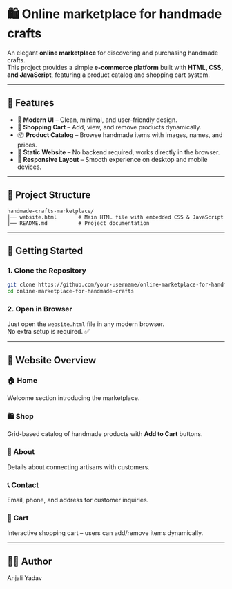 # 🛍️ Online marketplace for handmade crafts 

An elegant **online marketplace** for discovering and purchasing handmade crafts.  
This project provides a simple **e-commerce platform** built with **HTML, CSS, and JavaScript**, featuring a product catalog and shopping cart system.

---

## 🌟 Features

- 🎨 **Modern UI** – Clean, minimal, and user-friendly design.  
- 🛒 **Shopping Cart** – Add, view, and remove products dynamically.  
- 📦 **Product Catalog** – Browse handmade items with images, names, and prices.  
- 📑 **Static Website** – No backend required, works directly in the browser.  
- 📱 **Responsive Layout** – Smooth experience on desktop and mobile devices.  

---

## 📂 Project Structure

```
handmade-crafts-marketplace/
│── website.html       # Main HTML file with embedded CSS & JavaScript
│── README.md          # Project documentation
```

---

## 🚀 Getting Started

### 1. Clone the Repository
```bash
git clone https://github.com/your-username/online-marketplace-for-handmade-crafts.git
cd online-marketplace-for-handmade-crafts
```

### 2. Open in Browser
Just open the `website.html` file in any modern browser.  
No extra setup is required. ✅

---

## 📸 Website Overview

### 🏠 Home
Welcome section introducing the marketplace.  

### 🛍️ Shop
Grid-based catalog of handmade products with **Add to Cart** buttons.  

### 👤 About
Details about connecting artisans with customers.  

### 📞 Contact
Email, phone, and address for customer inquiries.  

### 🛒 Cart
Interactive shopping cart – users can add/remove items dynamically.  

---

## 👨‍💻 Author
Anjali Yadav
